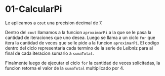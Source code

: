 # 01-CalcularPi

Le aplicamos a `cout` una precision decimal de 7.

Dentro del `cout` llamamos a la funcion `aproximarPi` a la que se le pasa la cantidad de iteraciones que uno desea.
Luego se llama a un ciclo `for` que itera la cantidad de veces que se le pide a la funcion `aproximarPi`. El codigo dentro del ciclo representaria cada termino de la serie de Leibniz para al final de cada iteracion sumarlo a `sumaTotal`.

Finalmente luego de ejecutar el ciclo `for` la cantidad de veces solicitadas, la funcion retorna el valor de la `sumaTotal` multiplicado por 4.